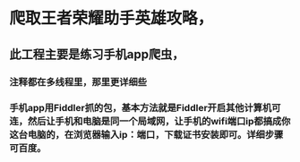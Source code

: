 # 爬取王者荣耀助手英雄攻略，
## 此工程主要是练习手机app爬虫，
### 注释都在多线程里，那里更详细些
### 手机app用Fiddler抓的包，基本方法就是Fiddler开启其他计算机可连，然后让手机和电脑是同一个局域网，让手机的wifi端口ip都搞成你这台电脑的，在浏览器输入ip：端口，下载证书安装即可。详细步骤可百度。